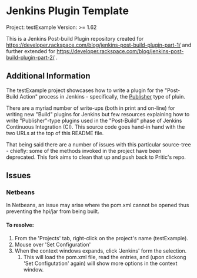 # Jenkins Plugin Template

Project: testExample
Version: >= 1.62

This is a Jenkins Post-build Plugin repository created for
https://developer.rackspace.com/blog/jenkins-post-build-plugin-part-1/ and
further extended for
https://developer.rackspace.com/blog/jenkins-post-build-plugin-part-2/ .

## Additional Information

The testExample project showcases how to write a plugin for the "Post-Build
Action" process in Jenkins  - specifically, the
[Publisher](http://javadoc.jenkins-ci.org/hudson/tasks/Publisher.html) type of
pluin.

There are a myriad number of write-ups (both in print and on-line) for writing
new "Build" plugins for Jenkins but few resources explaining how to write
"Publisher"-type plugins used in the "Post-Build" phase of Jenkins Continuous
Integration (CI). This source code goes hand-in hand with the two URLs at the
top of this README file.

That being said there are a number of issues with this particular source-tree -
chiefly: some of the methods invoked in the project have been deprecated. This
fork aims to clean that up and push back to Pritic's repo.

## Issues

### Netbeans

In Netbeans, an issue may arise where the pom.xml cannot be opened thus
preventing the hpi/jar from being built. 

#### To resolve: 

1. From the 'Projects' tab, right-click on the project's name (testExample).
1. Mouse over 'Set Configuration'
1. When the context windows expands, click 'Jenkins' form the selection.
    1. This will load the pom.xml file, read the entries, and (upon clickong
       'Set Configutation' again) will show more options in the context window.




